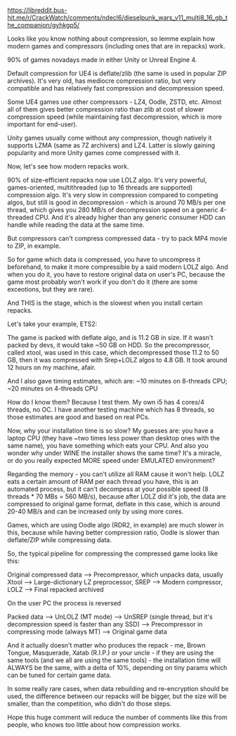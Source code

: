 https://libreddit.bus-hit.me/r/CrackWatch/comments/ndecl6/dieselpunk_wars_v11_multi8_16_gb_the_companion/gyhkgp5/


Looks like you know nothing about compression, so lemme explain how modern games and compressors (including ones that are in repacks) work.

90% of games novadays made in either Unity or Unreal Engine 4.

Default compression for UE4 is deflate/zlib (the same is used in popular ZIP archives). It's very old, has mediocre compression ratio, but very compatible and has relatively fast compression and decompression speed.

Some UE4 games use other compressors - LZ4, Oodle, ZSTD, etc. Almost all of them gives better compression ratio than zlib at cost of slower compression speed (while maintaining fast decompression, which is more important for end-user).

Unity games usually come without any compression, though natively it supports LZMA (same as 7Z archivers) and LZ4. Latter is slowly gaining popularity and more Unity games come compressed with it.

Now, let's see how modern repacks work.

90% of size-efficient repacks now use LOLZ algo. It's very powerful, games-oriented, multithreaded (up to 16 threads are supported) compression algo. It's very slow in compression compared to competing algos, but still is good in decompression - which is around 70 MB/s per one thread, which gives you 280 MB/s of decompression speed on a generic 4-threaded CPU. And it's already higher than any generic consumer HDD can handle while reading the data at the same time.

But compressors can't compress compressed data - try to pack MP4 movie to ZIP, in example.

So for game which data is compressed, you have to uncompress it beforehand, to make it more compressible by a said modern LOLZ algo. And when you do it, you have to restore original data on user's PC, because the game most probably won't work if you don't do it (there are some exceotions, but they are rare).

And THIS is the stage, which is the slowest when you install certain repacks.

Let's take your example, ETS2:

The game is packed with deflate algo, and is 11.2 GB in size. If it wasn't packed by devs, it would take ~50 GB on HDD. So the precompressor, called xtool, was used in this case, which decompressed those 11.2 to 50 GB, then it was compressed with Srep+LOLZ algos to 4.8 GB. It took around 12 hours on my machine, afair.

And I also gave timing estimates, which are: ~10 minutes on 8-threads CPU; ~20 minutes on 4-threads CPU

How do I know them? Because I test them. My own i5 has 4 cores/4 threads, no OC. I have another testing machine which has 8 threads, so those estimates are good and based on real PCs.

Now, why your installation time is so slow? My guesses are: you have a laptop CPU (they have ~two times less power than desktop ones with the same name), you have something which eats your CPU. And also you wonder why under WINE the installer shows the same time? It's a miracle, or do you really expected MORE speed under EMULATED environment?

Regarding the memory - you can't utilize all RAM cause it won't help. LOLZ eats a certain amount of RAM per each thread you have, this is an automated process, but it can't decompess at your possible speed (8 threads * 70 MBs = 560 MB/s), because after LOLZ did it's job, the data are compressed to original game format, deflate in this case, which is around 20-40 MB/s and can be increased only by using more cores.

Games, which are using Oodle algo (RDR2, in example) are much slower in this, because while having better compression ratio, Oodle is slower than deflate/ZIP while compressing data.

So, the typical pipeline for compressing the compressed game looks like this:

Original compressed data --> Precompressor, which unpacks data, usually Xtool --> Large-dictionary LZ preprocessor, SREP --> Modern compressor, LOLZ --> Final repacked archived

On the user PC the process is reversed

Packed data --> UnLOLZ (MT mode) --> UnSREP (single thread, but it's decompression speed is faster than any SSD) --> Precompressor in compressing mode (always MT) --> Original game data

And it actually doesn't matter who produces the repack - me, Brown Tongue, Masquerade, Xatab (R.I.P.) or your uncle - if they are using the same tools (and we all are using the same tools) - the installation time will ALWAYS be the same, with a delta of 10%, depending on tiny params which can be tuned for certain game data.

In some really rare cases, when data rebuilding and re-encryption should be used, the difference between our repacks will be bigger, but the size will be smaller, than the competition, who didn't do those steps.

Hope this huge comment will reduce the number of comments like this from people, who knows too little about how compression works.

